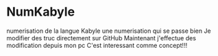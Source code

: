 NumKabyle
=========
numerisation de la langue Kabyle
une numerisation qui se passe bien
Je modifier des truc directement sur GitHub
Maintenant j'effectue des modification depuis mon pc 
C'est interessant comme concept!!!

